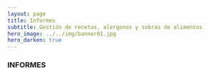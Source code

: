 ```yaml
---
layout: page
title: Informes
subtitle: Gestión de recetas, alergenos y sobras de alimentos
hero_image: ../../img/banner01.jpg  
hero_darken: true
---
```

### **INFORMES**